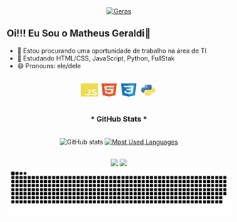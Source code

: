 
<div align="center">
  <a href="https://git.io/typing-svg">
    <img src="https://readme-typing-svg.demolab.com/?font=Fira+Code&weight=500&size=22&pause=1000&color=FFF&center=true&vCenter=true&random=false&width=524&lines=⊹+Welcome+to+my+profile!+˙ᵕ˙+⊹+" alt="Geras">
  </a>  
</div>

## Oi!!! Eu Sou o Matheus Geraldi👋

- 🔭 Estou procurando uma oportunidade de trabalho na área de TI
- 🌱 Estudando HTML/CSS, JavaScript, Python, FullStak
- 😄 Pronouns: ele/dele

<div style="text-align: center;" align="center"><br>
  <div style="display: inline_block">
  <img align="center" alt="Geras-Js" height="30" width="40" src="https://raw.githubusercontent.com/devicons/devicon/master/icons/javascript/javascript-plain.svg">
  <img align="center" alt="Geras-HTML" height="30" width="40" src="https://raw.githubusercontent.com/devicons/devicon/master/icons/html5/html5-original.svg">
  <img align="center" alt="Geras-CSS" height="30" width="40" src="https://raw.githubusercontent.com/devicons/devicon/master/icons/css3/css3-original.svg">
  <img align="center" alt="Geras-Python" height="30" width="40" src="https://raw.githubusercontent.com/devicons/devicon/master/icons/python/python-original.svg">
</div><br>

<div style="text-align: center;" align="center">
  <h3>* GitHub Stats *</h3>
  <br>
  <img src="https://github-readme-stats-git-masterrstaa-rickstaa.vercel.app/api?username=Geraldi2000&hide_title=true&show_icons=true&include_all_commits=false&count_private=true&line_height=25&hide=issues&bg_color=000&title_color=FFF&text_color=FFF&border_radius=3&border_color=FFFc&icon_color=FFF&theme=jolly" alt="GitHub stats">

  <a href="https://github.com/Geraldi2000/github-readme-stats">
    <img src="https://github-readme-stats-git-masterrstaa-rickstaa.vercel.app/api/top-langs/?username=Geraldi2000&line_height=10&card_width=290&layout=compact&hide_title=false&count_private=true&langs_count=4&show_icons=true&hide=html&title_color=FFF&bg_color=000&text_color=8B8B8B&border_radius=3&border_color=FFF&count_private=true" alt="Most Used Languages">
  </a>
  <!-- &hide=html,css -->
</div>

##

<div> 
  <a href = "mailto:matheus.ge.si@gmail.com"><img src="https://img.shields.io/badge/-Gmail-%23333?style=for-the-badge&logo=gmail&logoColor=white" target="_blank"></a>
  <a href="https://www.linkedin.com/in/matheus-geraldi-da-silva-00892717a/" target="_blank"><img src="https://img.shields.io/badge/-LinkedIn-%230077B5?style=for-the-badge&logo=linkedin&logoColor=white" target="_blank"></a> 
</div>

<picture align="center">
  <source media="(prefers-color-scheme: dark)" srcset="https://raw.githubusercontent.com/Geraldi2000/Geraldi2000/output/github-contribution-grid-snake-dark.svg">
  <source media="(prefers-color-scheme: light)" srcset="https://raw.githubusercontent.com/Geraldi2000/Geraldi2000/output/github-contribution-grid-snake-dark.svg">
  <img align="center" alt="github contribution grid snake animation" src="https://raw.githubusercontent.com/Geraldi2000/Geraldi2000/output/github-contribution-grid-snake.svg">
</picture>
